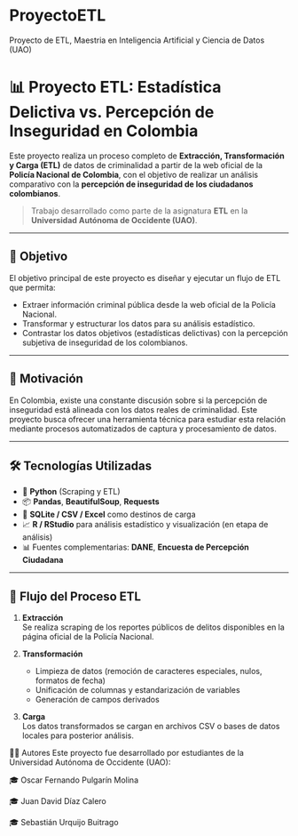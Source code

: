 # ProyectoETL
Proyecto de ETL, Maestria en Inteligencia Artificial y Ciencia de Datos (UAO)

# 📊 Proyecto ETL: Estadística Delictiva vs. Percepción de Inseguridad en Colombia

Este proyecto realiza un proceso completo de **Extracción, Transformación y Carga (ETL)** de datos de criminalidad a partir de la web oficial de la **Policía Nacional de Colombia**, con el objetivo de realizar un análisis comparativo con la **percepción de inseguridad de los ciudadanos colombianos**.

> Trabajo desarrollado como parte de la asignatura **ETL** en la **Universidad Autónoma de Occidente (UAO)**.

---

## 📌 Objetivo

El objetivo principal de este proyecto es diseñar y ejecutar un flujo de ETL que permita:
- Extraer información criminal pública desde la web oficial de la Policía Nacional.
- Transformar y estructurar los datos para su análisis estadístico.
- Contrastar los datos objetivos (estadísticas delictivas) con la percepción subjetiva de inseguridad de los colombianos.

---

## 🧠 Motivación

En Colombia, existe una constante discusión sobre si la percepción de inseguridad está alineada con los datos reales de criminalidad. Este proyecto busca ofrecer una herramienta técnica para estudiar esta relación mediante procesos automatizados de captura y procesamiento de datos.

---

## 🛠️ Tecnologías Utilizadas

- 🐍 **Python** (Scraping y ETL)
- 📦 **Pandas**, **BeautifulSoup**, **Requests**
- 💾 **SQLite / CSV / Excel** como destinos de carga
- 📈 **R / RStudio** para análisis estadístico y visualización (en etapa de análisis)
- 📊 Fuentes complementarias: **DANE**, **Encuesta de Percepción Ciudadana**

---

## 🔁 Flujo del Proceso ETL

1. **Extracción**  
   Se realiza scraping de los reportes públicos de delitos disponibles en la página oficial de la Policía Nacional.

2. **Transformación**  
   - Limpieza de datos (remoción de caracteres especiales, nulos, formatos de fecha)
   - Unificación de columnas y estandarización de variables
   - Generación de campos derivados

3. **Carga**  
   Los datos transformados se cargan en archivos CSV o bases de datos locales para posterior análisis.

👨‍💻 Autores
Este proyecto fue desarrollado por estudiantes de la Universidad Autónoma de Occidente (UAO):

🎓 Oscar Fernando Pulgarín Molina

🎓 Juan David Díaz Calero

🎓 Sebastián Urquijo Buitrago

